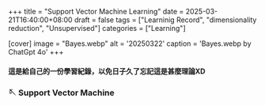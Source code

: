 +++
title = "Support Vector Machine Learning"
date = 2025-03-21T16:40:00+08:00
draft =  false
tags = ["Learninig Record", "dimensionality reduction", "Unsupervised"]
categories = ["Learning"]

[cover]
    image =  "Bayes.webp"
    alt = '20250322'
    caption = 'Bayes.webp by ChatGpt 4o'
+++

#### 這是給自己的一份學習紀錄，以免日子久了忘記這是甚麼理論XD

### 🪡 Support Vector Machine